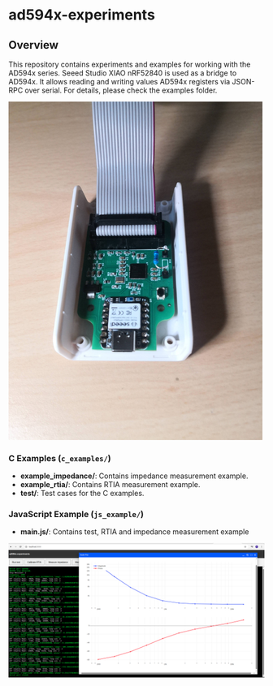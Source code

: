 # ad594x-experiments

## Overview
This repository contains experiments and examples for working with the AD594x series. Seeed Studio XIAO nRF52840 is used as a bridge to AD594x. It allows reading and writing values AD594x registers via JSON-RPC over serial. For details, please check the examples folder.

<img src="images/board_1.jpg" width="500">

### C Examples (`c_examples/`)
- **example_impedance/**: Contains impedance measurement example.
- **example_rtia/**: Contains RTIA measurement example.
- **test/**: Test cases for the C examples.

### JavaScript Example (`js_example/`)
- **main.js/**: Contains test, RTIA and impedance measurement example

<img src="images/screenshot_1.png" width="800">


